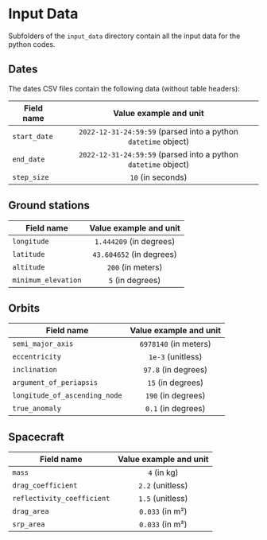 # Input Data

Subfolders of the `input_data` directory contain all the input data for the python codes.

## Dates

The dates CSV files contain the following data (without table headers):

| Field name   |                     Value example and unit                     |
|--------------|:--------------------------------------------------------------:|
| `start_date` | `2022-12-31-24:59:59` (parsed into a python `datetime` object) | 
| `end_date`   | `2022-12-31-24:59:59` (parsed into a python `datetime` object) |
| `step_size`  |                      `10`    (in seconds)                      |

## Ground stations

| Field name          |  Value example and unit  |
|---------------------|:------------------------:|
| `longitude`         | `1.444209` (in degrees)  | 
| `latitude`          | `43.604652` (in degrees) |
| `altitude`          |   `200`    (in meters)   |
| `minimum_elevation` |   `5`    (in degrees)    |


## Orbits

| Field name                    | Value example and unit |
|-------------------------------|:----------------------:|
| `semi_major_axis`             | `6978140` (in meters)  | 
| `eccentricity`                |   `1e-3` (unitless)    |
| `inclination`                 | `97.8`    (in degrees) |
| `argument_of_periapsis`       |  `15`    (in degrees)  |
| `longitude_of_ascending_node` | `190`    (in degrees)  |
| `true_anomaly`                | `0.1`    (in degrees)  |

## Spacecraft

| Field name                 | Value example and unit |
|----------------------------|:----------------------:|
| `mass`                     |      `4` (in kg)       | 
| `drag_coefficient`         |    `2.2` (unitless)    |
| `reflectivity_coefficient` |  `1.5`    (unitless)   |
| `drag_area`                |   `0.033`    (in m²)   |
| `srp_area`                 |   `0.033`    (in m²)   |

